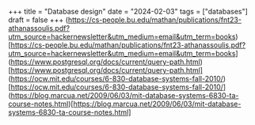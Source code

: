+++
title = "Database design"
date = "2024-02-03"
tags = ["databases"]
draft = false
+++
(https://cs-people.bu.edu/mathan/publications/fnt23-athanassoulis.pdf?utm_source=hackernewsletter&utm_medium=email&utm_term=books)[https://cs-people.bu.edu/mathan/publications/fnt23-athanassoulis.pdf?utm_source=hackernewsletter&utm_medium=email&utm_term=books]
(https://www.postgresql.org/docs/current/query-path.html)[https://www.postgresql.org/docs/current/query-path.html]
(https://ocw.mit.edu/courses/6-830-database-systems-fall-2010/)[https://ocw.mit.edu/courses/6-830-database-systems-fall-2010/]
(https://blog.marcua.net/2009/06/03/mit-database-systems-6830-ta-course-notes.html)[https://blog.marcua.net/2009/06/03/mit-database-systems-6830-ta-course-notes.html]
